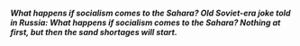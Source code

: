_**What happens if socialism comes to the Sahara? Old Soviet-era joke told in Russia: What happens if socialism comes to the Sahara? Nothing at first, but then the sand shortages will start.**_


